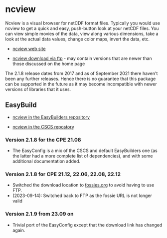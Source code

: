 # ncview

Ncview is a visual browser for netCDF format files. Typically you would use
ncview to get a quick and easy, push-button look at your netCDF files. You
can view simple movies of the data, view along various dimensions, take a
look at the actual data values, change color maps, invert the data, etc.

  * [ncview web site](http://meteora.ucsd.edu/~pierce/ncview_home_page.html)

  * [ncview download via ftp](ftp://cirrus.ucsd.edu/pub/ncview/) - may contain
    versions that are newer than those discussed on the home page

The 2.1.8 release dates from 2017 and as of September 2021 there haven't been
any further releases. Hence there is no guarantee that this package can be
supported in the future as it may become incompatible with newer versions of
libraries that it uses.


## EasyBuild

  * [ncview in the EasyBuilders repository](https://github.com/easybuilders/easybuild-easyconfigs/tree/main/easybuild/easyconfigs/n/ncview)

  * [ncview in the CSCS repostory](https://github.com/eth-cscs/production/tree/master/easybuild/easyconfigs/n/ncview)


### Version 2.1.8 for the CPE 21.08

  * The EasyConfig is a mix of the CSCS and default EasyBuilders one (as the latter
    had a more complete list of dependencies), and with some additional documentation
    added.


### Version 2.1.8 for CPE 21.12, 22.06, 22.08, 22.12

   * Switched the download location to [fossies.org](https://fossies.org/linux/misc/ncview-2.1.8.tar.gz/)
     to avoid having to use FTP.
   * (2023-09-14): Switched back to FTP as the fossie URL is not longer valid 


### Version 2.1.9 from 23.09 on

  * Trivial port of the EasyConfig except that the download link has changed again.
